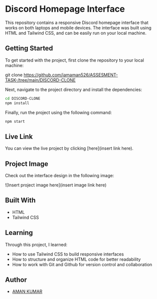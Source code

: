 # Discord Homepage Interface

This repository contains a responsive Discord homepage interface that works  on both laptops and mobile devices. The interface was built using HTML and Tailwind CSS, and can be easily run on your local machine.

## Getting Started

To get started with the project, first clone the repository to your local machine:

git clone https://github.com/iamaman526/ASSESMENT-TASK-/tree/main/DISCORD-CLONE

Next, navigate to the project directory and install the dependencies:

```bash
cd DISCORD-CLONE
npm install
```

Finally, run the project using the following command:
```bash
npm start
```
## Live Link

You can view the live project by clicking [here](insert link here).

## Project Image

Check out the interface design in the following image:

![Insert project image here](insert image link here)

## Built With

* HTML
* Tailwind CSS

## Learning

Through this project, I learned:

* How to use Tailwind CSS to build responsive interfaces
* How to structure and organize HTML code for better readability
* How to work with Git and Github for version control and collaboration


## Author

* [AMAN KUMAR](https://www.linkedin.com/in/aman-kumar-9594661a7/)
